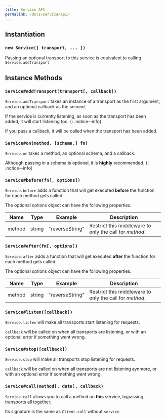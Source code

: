 ```yaml
---
title: Service API
permalink: /docs/service/api/
---
```


## Instantiation

### `new Service([ transport, ... ])`

Passing an optional transport to this service is equivalent to calling `Service.addTransport`

## Instance Methods

### `Service#addTransport(transport[, callback])`

`Service.addTransport` takes an instance of a transport as the first argument, and an optional callback as the second.

If the service is currently listening, as soon as the transport has been added, it will start listening too.
{: .notice--info}

If you pass a callback, it will be called when the transport has been added.

### `Service#on(method, [schema,] fn)`

`Service.on` takes a method, an optional schema, and a callback.

Although passing in a schema is optional, it is <b>highly</b> recommended.
{: .notice--info}

### `Service#before(fn[, options])`

`Service.before` adds a function that will get executed **before** the function for each method gets called.

The optional options object can have the following properties.

| Name   | Type   | Example         | Description                                             |
|--------|--------|-----------------|---------------------------------------------------------|
| method | string | "reverseString" | Restrict this middleware to only the call for *method*. |

### `Service#after(fn[, options])`

`Service.after` adds a function that will get executed **after** the function for each method gets called.

The optional options object can have the following properties.

| Name   | Type   | Example         | Description                                             |
|--------|--------|-----------------|---------------------------------------------------------|
| method | string | "reverseString" | Restrict this middleware to only the call for *method*. |

### `Service#listen([callback])`

`Service.listen` will make all transports start listening for requests. 

`callback` will be called on when all transports are listening, or with an optional error if something went wrong.

### `Service#stop([callback])`

`Service.stop` will make all transports stop listening for requests.

`callback` will be called on when all transports are not listening aynmore, or with an optional error if something went wrong.

### `Service#call(method[, data], callback)`

`Service.call` allows you to call a method on **this** service, bypassing transports all together.

Its signature is the same as `Client.call` without `service`.

